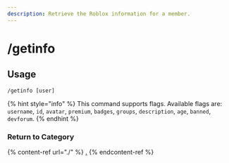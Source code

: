 ```yaml
---
description: Retrieve the Roblox information for a member.
---
```


# /getinfo

## Usage

```
/getinfo [user]
```

{% hint style="info" %}
This command supports flags. Available flags are:\
`username`, `id`, `avatar`, `premium`, `badges`, `groups`, `description`, `age`, `banned`, `devforum`.
{% endhint %}

### Return to Category

{% content-ref url="./" %}
[.](./)
{% endcontent-ref %}
